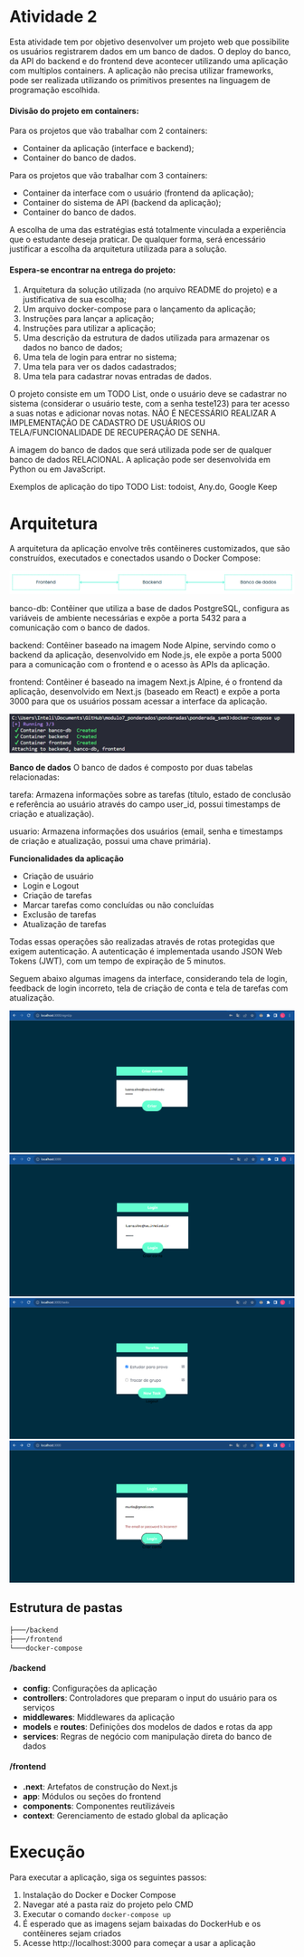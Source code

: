 # Atividade 2

Esta atividade tem por objetivo desenvolver um projeto web que possibilite os usuários registrarem dados em um banco de dados. O deploy do banco, da API do backend e do frontend deve acontecer utilizando uma aplicação com multiplos containers. A aplicação não precisa utilizar frameworks, pode ser realizada utilizando os primitivos presentes na linguagem de programação escolhida.

#### Divisão do projeto em containers:
Para os projetos que vão trabalhar com 2 containers:
- Container da aplicação (interface e backend);
- Container do banco de dados.

Para os projetos que vão trabalhar com 3 containers:
- Container da interface com o usuário (frontend da aplicação);
- Container do sistema de API (backend da aplicação);
- Container do banco de dados.

A escolha de uma das estratégias está totalmente vinculada a experiência que o estudante deseja praticar. De qualquer forma, será encessário justificar a escolha da arquitetura utilizada para a solução. 

#### Espera-se encontrar na entrega do projeto:
1. Arquitetura da solução utilizada (no arquivo README do projeto) e a justificativa de sua escolha;
2. Um arquivo docker-compose para o lançamento da aplicação;
3. Instruções para lançar a aplicação;
4. Instruções para utilizar a aplicação;
5. Uma descrição da estrutura de dados utilizada para armazenar os dados no banco de dados;
6. Uma tela de login para entrar no sistema;
7. Uma tela para ver os dados cadastrados;
8. Uma tela para cadastrar novas entradas de dados.

O projeto consiste em um TODO List, onde o usuário deve se cadastrar no sistema (considerar o usuário teste, com a senha teste123) para ter acesso a suas notas e adicionar novas notas. NÃO É NECESSÁRIO REALIZAR A IMPLEMENTAÇÃO DE CADASTRO DE USUÁRIOS OU TELA/FUNCIONALIDADE DE RECUPERAÇÃO DE SENHA.

A imagem do banco de dados que será utilizada pode ser de qualquer banco de dados RELACIONAL. A aplicação pode ser desenvolvida em Python ou em JavaScript.

Exemplos de aplicação do tipo TODO List: todoist, Any.do, Google Keep

# Arquitetura
A arquitetura da aplicação envolve três contêineres customizados, que são construídos, executados e conectados usando o Docker Compose:

<img src='arquitetura-sem3.png'>

banco-db: Contêiner que utiliza a base de dados PostgreSQL, configura as variáveis de ambiente necessárias e expõe a porta 5432 para a comunicação com o banco de dados.

backend: Contêiner baseado na imagem Node Alpine, servindo como o backend da aplicação, desenvolvido em Node.js, ele expõe a porta 5000 para a comunicação com o frontend e o acesso às APIs da aplicação.

frontend: Contêiner é baseado na imagem Next.js Alpine, é o frontend da aplicação, desenvolvido em Next.js (baseado em React) e expõe a porta 3000 para que os usuários possam acessar a interface da aplicação.

<img src='docker-compose-up-sem3.png'>

**Banco de dados**
O banco de dados é composto por duas tabelas relacionadas:

tarefa: Armazena informações sobre as tarefas (título, estado de conclusão e referência ao usuário através do campo user_id, possui timestamps de criação e atualização).

usuario: Armazena informações dos usuários (email, senha e timestamps de criação e atualização, possui uma chave primária).

**Funcionalidades da aplicação**
- Criação de usuário
- Login e Logout
- Criação de tarefas
- Marcar tarefas como concluídas ou não concluídas
- Exclusão de tarefas
- Atualização de tarefas

Todas essas operações são realizadas através de rotas protegidas que exigem autenticação. A autenticação é implementada usando JSON Web Tokens (JWT), com um tempo de expiração de 5 minutos.

Seguem abaixo algumas imagens da interface, considerando tela de login, feedback de login incorreto, tela de criação de conta e tela de tarefas com atualização.

<img src='imagem1.png'>
<img src='imagem2.png'>
<img src='imagem3.png'>
<img src='imagem4.png'>

## Estrutura de pastas

```
├───/backend
├───/frontend 
└───docker-compose
```
#### /backend
- **config**: Configurações da aplicação
- **controllers**: Controladores que preparam o input do usuário para os serviços
- **middlewares**: Middlewares da aplicação
- **models** e **routes**: Definições dos modelos de dados e rotas da app
- **services**: Regras de negócio com manipulação direta do banco de dados

#### /frontend
- **.next**: Artefatos de construção do Next.js
- **app**: Módulos ou seções do frontend
- **components**: Componentes reutilizáveis
- **context**: Gerenciamento de estado global da aplicação

# Execução
Para executar a aplicação, siga os seguintes passos:
1. Instalação do Docker e Docker Compose
2. Navegar até a pasta raiz do projeto pelo CMD
3. Executar o comando `docker-compose up`
4. É esperado que as imagens sejam baixadas do DockerHub e os contêineres sejam criados
5. Acesse http://localhost:3000 para começar a usar a aplicação
